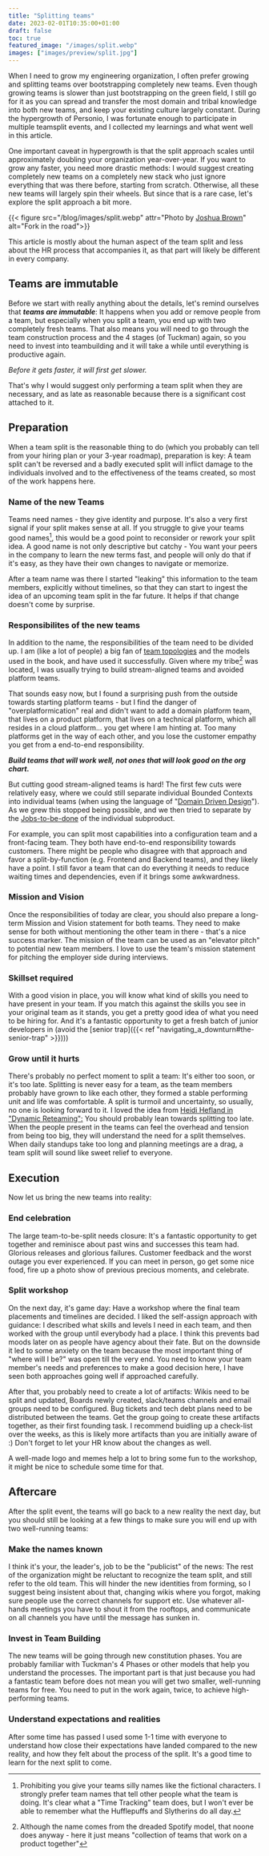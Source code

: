 ```yaml
---
title: "Splitting teams"
date: 2023-02-01T10:35:00+01:00
draft: false
toc: true
featured_image: "/images/split.webp"
images: ["images/preview/split.jpg"]
---
```


When I need to grow my engineering organization, I often prefer growing and splitting teams over bootstrapping completely new teams. Even though growing teams is slower than just bootstrapping on the green field, I still go for it as you can spread and transfer the most domain and tribal knowledge into both new teams, and keep your existing culture largely constant. During the hypergrowth of Personio, I was fortunate enough to participate in multiple teamsplit events, and I collected my learnings and what went well in this article. 

One important caveat in hypergrowth is that the split approach scales until approximately doubling your organization year-over-year. If you want to grow any faster, you need more drastic methods: I would suggest creating completely new teams on a completely new stack who just ignore everything that was there before, starting from scratch. Otherwise, all these new teams will largely spin their wheels. But since that is a rare case, let's explore the split approach a bit more.

{{< figure src="/blog/images/split.webp" attr="Photo by [Joshua Brown](https://unsplash.com/@joshbrown)" alt="Fork in the road">}}
  
This article is mostly about the human aspect of the team split and less about the HR process that accompanies it, as that part will likely be different in every company. 

## Teams are immutable

Before we start with really anything about the details, let's remind ourselves that ***teams are immutable***: It happens when you add or remove people from a team, but especially when you split a team, you end up with two completely fresh teams. That also means you will need to go through the team construction process and the 4 stages (of Tuckman) again, so you need to invest into teambuilding and it will take a while until everything is productive again. 

_Before it gets faster, it will first get slower._

That's why I would suggest only performing a team split when they are necessary, and as late as reasonable because there is a significant cost attached to it.

## Preparation

When a team split is the reasonable thing to do (which you probably can tell from your hiring plan or your 3-year roadmap), preparation is key: A team split can't be reversed and a badly executed split will inflict damage to the individuals involved and to the effectiveness of the teams created, so most of the work happens here.

### Name of the new Teams

Teams need names - they give identity and purpose. It's also a very first signal if your split makes sense at all. If you struggle to give your teams good names[^1], this would be a good point to reconsider or rework your split idea. A good name is not only descriptive but catchy - You want your peers in the company to learn the new terms fast, and people will only do that if it's easy, as they have their own changes to navigate or memorize.

After a team name was there I started "leaking" this information to the team members, explicitly without timelines, so that they can start to ingest the idea of an upcoming team split in the far future. It helps if that change doesn't come by surprise.

### Responsibilites of the new teams

In addition to the name, the responsibilities of the team need to be divided up. I am (like a lot of people) a big fan of [team topologies](https://teamtopologies.com/) and the models used in the book, and have used it successfully. Given where my tribe[^2] was located, I was usually trying to build stream-aligned teams and avoided platform teams. 

That sounds easy now, but I found a surprising push from the outside towards starting platform teams - but I find the danger of "overplatformication" real and didn't want to add a domain platform team, that lives on a product platform, that lives on a technical platform, which all resides in a cloud platform... you get where I am hinting at. Too many platforms get in the way of each other, and you lose the customer empathy you get from a end-to-end responsibility. 

***Build teams that will work well, not ones that will look good on the org chart.***

But cutting good stream-aligned teams is hard! The first few cuts were relatively easy, where we could still separate individual Bounded Contexts into individual teams (when using the language of "[Domain Driven Design](https://www.amazon.de/Domain-Driven-Design-Tackling-Complexity-Software/dp/0321125215)"). As we grew this stopped being possible, and we then tried to separate by the [Jobs-to-be-done](https://jobs-to-be-done.com/jobs-to-be-done-a-framework-for-customer-needs-c883cbf61c90) of the individual subproduct. 

For example, you can split most capabilities into a configuration team and a front-facing team. They both have end-to-end responsibility towards customers. There might be people who disagree with that approach and favor a split-by-function (e.g. Frontend and Backend teams), and they likely have a point. I still favor a team that can do everything it needs to reduce waiting times and dependencies, even if it brings some awkwardness.

### Mission and Vision

Once the responsibilities of today are clear, you should also prepare a long-term Mission and Vision statement for both teams. They need to make sense for both without mentioning the other team in there - that's a nice success marker. The mission of the team can be used as an "elevator pitch" to potential new team members. I love to use the team's mission statement for pitching the employer side during interviews.   

### Skillset required

With a good vision in place, you will know what kind of skills you need to have present in your team. If you match this against the skills you see in your original team as it stands, you get a pretty good idea of what you need to be hiring for.  And it's a fantastic opportunity to get a fresh batch of junior developers in (avoid the [senior trap]({{< ref "navigating_a_downturn#the-senior-trap" >}})))

### Grow until it hurts

There's probably no perfect moment to split a team: It's either too soon, or it's too late. Splitting is never easy for a team, as the team members probably have grown to like each other, they formed a stable performing unit and life was comfortable. A split is turmoil and uncertainty, so usually, no one is looking forward to it. I loved the idea from [Heidi Hefland in "Dynamic Reteaming":](https://www.heidihelfand.com/dynamic-reteaming/) You should probably lean towards splitting too late. When the people present in the teams can feel the overhead and tension from being too big, they will understand the need for a split themselves. When daily standups take too long and planning meetings are a drag, a team split will sound like sweet relief to everyone.

## Execution

Now let us bring the new teams into reality:

### End celebration

The large team-to-be-split needs closure: It's a fantastic opportunity to get together and reminisce about past wins and successes this team had. Glorious releases and glorious failures. Customer feedback and the worst outage you ever experienced. If you can meet in person, go get some nice food, fire up a photo show of previous precious moments, and celebrate.

### Split workshop

On the next day, it's game day: Have a workshop where the final team placements and timelines are decided. I liked the self-assign approach with guidance: I described what skills and levels I need in each team, and then worked with the group until everybody had a place. I think this prevents bad moods later on as people have agency about their fate. But on the downside it led to some anxiety on the team because the most important thing of "where will I be?" was open till the very end. You need to know your team member's needs and preferences to make a good decision here, I have seen both approaches going well if approached carefully. 

After that, you probably need to create a lot of artifacts: Wikis need to be split and updated, Boards newly created, slack/teams channels and email groups need to be configured. Bug tickets and tech debt plans need to be distributed between the teams. Get the group going to create these artifacts together, as their first founding task. I recommend buidling up a check-list over the weeks, as this is likely more artifacts than you are initially aware of :) Don't forget to let your HR know about the changes as well.

A well-made logo and memes help a lot to bring some fun to the workshop, it might be nice to schedule some time for that.

## Aftercare

After the split event, the teams will go back to a new reality the next day, but you should still be looking at a few things to make sure you will end up with two well-running teams:

### Make the names known

I think it's your, the leader's, job to be the "publicist" of the news: The rest of the organization might be reluctant to recognize the team split, and still refer to the old team. This will hinder the new identities from forming, so I suggest being insistent about that, changing wikis where you forgot, making sure people use the correct channels for support etc. Use whatever all-hands meetings you have to shout it from the rooftops, and communicate on all channels you have until the message has sunken in. 

### Invest in Team Building

The new teams will be going through new constitution phases. You are probably familiar with Tuckman's 4 Phases or other models that help you understand the processes. The important part is that just because you had a fantastic team before does not mean you will get two smaller, well-running teams for free. You need to put in the work again, twice, to achieve high-performing teams. 

### Understand expectations and realities

After some time has passed I used some 1-1 time with everyone to understand how close their expectations have landed compared to the new reality, and how they felt about the process of the split. It's a good time to learn for the next split to come.

[^1]: Prohibiting you give your teams silly names like the fictional characters. I strongly prefer team names that tell other people what the team is doing. It's clear what a "Time Tracking" team does, but I won't ever be able to remember what the Hufflepuffs and Slytherins do all day.

[^2]: Although the name comes from the dreaded Spotify model, that noone does anyway - here it just means "collection of teams that work on a product together"